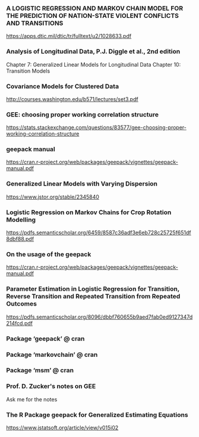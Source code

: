 ### A LOGISTIC REGRESSION AND MARKOV CHAIN MODEL FOR THE PREDICTION OF NATION-STATE VIOLENT CONFLICTS AND TRANSITIONS
https://apps.dtic.mil/dtic/tr/fulltext/u2/1028633.pdf

### Analysis of Longitudinal Data, P.J. Diggle et al., 2nd edition
Chapter 7: Generalized Linear Models for Longitudinal Data
Chapter 10: Transition Models

### Covariance Models for Clustered Data
http://courses.washington.edu/b571/lectures/set3.pdf

### GEE: choosing proper working correlation structure
https://stats.stackexchange.com/questions/83577/gee-choosing-proper-working-correlation-structure

### geepack manual
https://cran.r-project.org/web/packages/geepack/vignettes/geepack-manual.pdf

### Generalized Linear Models with Varying Dispersion
https://www.jstor.org/stable/2345840

### Logistic Regression on Markov Chains for Crop Rotation Modelling
https://pdfs.semanticscholar.org/6459/8587c36adf3e6eb728c25725f651df8dbf88.pdf

### On the usage of the geepack
https://cran.r-project.org/web/packages/geepack/vignettes/geepack-manual.pdf

### Parameter Estimation in Logistic Regression for Transition, Reverse Transition and Repeated Transition from Repeated Outcomes
https://pdfs.semanticscholar.org/8096/dbbf760655b9aed7fab0ed9127347d214fcd.pdf

### Package ‘geepack’ @ cran
### Package ‘markovchain’ @ cran
### Package ‘msm’ @ cran

### Prof. D. Zucker's notes on GEE
Ask me for the notes

### The R Package geepack for Generalized Estimating Equations
https://www.jstatsoft.org/article/view/v015i02
